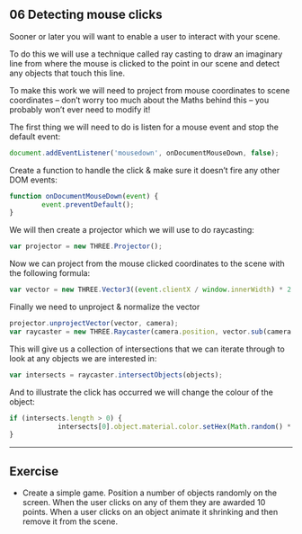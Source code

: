 06 Detecting mouse clicks
----------------------------------------------------------------------
Sooner or later you will want to enable a user to interact with your scene. 

To do this we will use a technique called ray casting to draw an imaginary line from where the mouse is clicked to the point in our scene and detect any objects that touch this line. 

To make this work we will need to project from mouse coordinates to scene coordinates – don’t worry too much about the Maths behind this – you probably won’t ever need to modify it! 

The first thing we will need to do is listen for a mouse event and stop the default event:

```js
document.addEventListener('mousedown', onDocumentMouseDown, false);
```

Create a function to handle the click & make sure it doesn’t fire any other DOM events:

```js
function onDocumentMouseDown(event) {
        event.preventDefault();
}
```

We will then create a projector which we will use to do raycasting:
```js
var projector = new THREE.Projector();
```

Now we can project from the mouse clicked coordinates to the scene with the following formula:

```js    
var vector = new THREE.Vector3((event.clientX / window.innerWidth) * 2 - 1, -(event.clientY / window.innerHeight) * 2 + 1, 0.5);
```

Finally we need to unproject & normalize the vector

```js
projector.unprojectVector(vector, camera);
var raycaster = new THREE.Raycaster(camera.position, vector.sub(camera.position).normalize());
```

This will give us a collection of intersections that we can iterate through to look at any objects we are interested in:

```js
var intersects = raycaster.intersectObjects(objects);
```

And to illustrate the click has occurred we will change the colour of the object:

```js
if (intersects.length > 0) {
            intersects[0].object.material.color.setHex(Math.random() * 0xffffff);
}
```

----------------------------------------------------------------------
Exercise
----------------------------------------------------------------------
*	Create a simple game. Position a number of objects randomly on the screen. When the user clicks on any of them they are awarded 10 points. When a user clicks on an object animate it shrinking and then remove it from the scene.